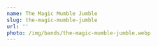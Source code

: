 ```yaml
---
name: The Magic Mumble Jumble
slug: the-magic-mumble-jumble
url: ''
photo: /img/bands/the-magic-mumble-jumble.webp
---
```

